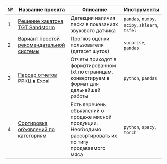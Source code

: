 | № | Название проекта  | Описание | Инструменты |
|--|--|--|--|
|1| [Решение хакатона TGT Sandstorm](https://github.com/laffrent/small_projects/blob/main/TGT_Digital_Challenge_%D0%A1%D0%B5%D0%B7%D0%BE%D0%BD_SANDSTORM.ipynb) | Детекция наличия песка в показаниях звукового датчика  | `pandas`, `numpy`, `scipy`, `sklearn`, `tsfel`|
|2| [Вариант простой рекомендательной системы](https://github.com/laffrent/small_projects/blob/main/Simple_rec_sys.ipynb) | Прогноз оценки пользователя (датасет шуток) | `surprise`, `pandas` |
|3| [Парсер отчетов РРКЦ в Excel](https://github.com/laffrent/small_projects/blob/main/parser.py) | Отчеты приходят в форматированном txt по страницам, конвертируем в формат для дальнейшей работы   | `python`, `pandas` |
|4| [Сортировка объявлений по категориям](https://github.com/laffrent/small_projects/blob/main/%D0%A2%D0%B5%D1%81%D1%82%D0%BE%D0%B2%D0%BE%D0%B5_NLP.ipynb) | Есть перечень объявлений о продаже мясной продукции. Необходимо рассортировать их по типу продаваемого мяса   | `python`, `spacy`, `torch` |
